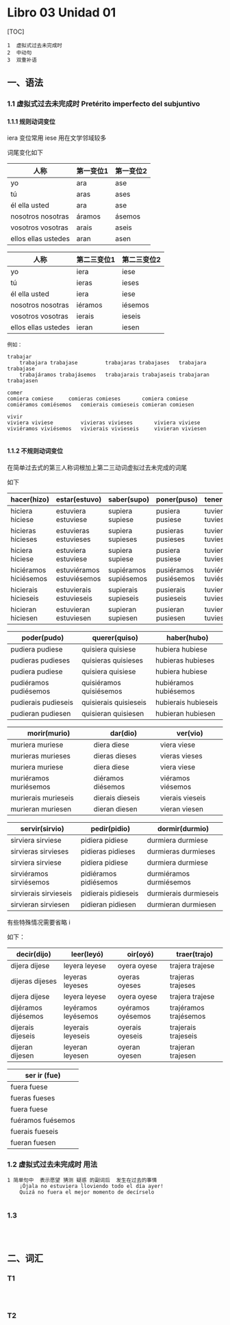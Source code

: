 # Libro 03 Unidad 01



[TOC]



```
1  虚拟式过去未完成时
2  中动句
3  双重补语
```



## 一、语法

### 1.1 虚拟式过去未完成时  Pretérito imperfecto del subjuntivo

#### 1.1.1  规则动词变位

iera 变位常用   iese 用在文学邻域较多

词尾变化如下

| 人称                | 第一变位1 | 第一变位2 |
| ------------------- | --------- | --------- |
| yo                  | ara       | ase       |
| tú                  | aras      | ases      |
| él ella usted       | ara       | ase       |
| nosotros nosotras   | áramos    | ásemos    |
| vosotros vosotras   | arais     | aseis     |
| ellos ellas ustedes | aran      | asen      |



| 人称                | 第二三变位1 | 第二三变位2 |
| ------------------- | ----------- | ----------- |
| yo                  | iera        | iese        |
| tú                  | ieras       | ieses       |
| él ella usted       | iera        | iese        |
| nosotros nosotras   | iéramos     | iésemos     |
| vosotros vosotras   | ierais      | ieseis      |
| ellos ellas ustedes | ieran       | iesen       |

 

```
例如：

trabajar 
    trabajara trabajase			trabajaras trabajases 	trabajara trabajase 	
    trabajáramos trabajásemos 	trabajarais	trabajaseis trabajaran trabajasen

comer  
comiera comiese 	comieras comieses 		comiera comiese
comiéramos comiésemos 	comierais comieseis comieran comiesen

vivir  
viviera viviese 		vivieras vivieses 		viviera viviese
viviéramos viviésemos 	vivierais vivieseis 	vivieran viviesen
 
```



#### 1.1.2  不规则动词变位

在简单过去式的第三人称词根加上第二三动词虚拟过去未完成的词尾 

如下

| hacer(hizo)           | estar(estuvo)             | saber(supo)           | poner(puso)           | tener(tuvo)           |
| --------------------- | ------------------------- | --------------------- | --------------------- | --------------------- |
| hiciera hiciese       | estuviera estuviese       | supiera supiese       | pusiera pusiese       | tuviera tuviese       |
| hicieras hicieses     | estuvieras estuvieses     | supiera supieses      | pusieras pusieses     | tuvieras tuvieses     |
| hiciera hiciese       | estuviera estuviese       | supiera supiese       | pusiera pusiese       | tuviera tuviese       |
| hiciéramos hiciésemos | estuviéramos estuviésemos | supiéramos supiésemos | pusiéramos pusiésemos | tuviéramos tuviésemos |
| hicierais hicieseis   | estuvierais estuvieseis   | supierais supieseis   | pusierais pusieseis   | tuvierais tuvieseis   |
| hicieran hiciesen     | estuvieran estuviesen     | supieran supiesen     | pusieran pusiesen     | tuvieran tuviesen     |

  

| poder(pudo)           | querer(quiso)           | haber(hubo)           |
| --------------------- | ----------------------- | --------------------- |
| pudiera pudiese       | quisiera quisiese       | hubiera hubiese       |
| pudieras pudieses     | quisieras quisieses     | hubieras hubieses     |
| pudiera pudiese       | quisiera quisiese       | hubiera hubiese       |
| pudiéramos pudiésemos | quisiéramos quisiésemos | hubiéramos hubiésemos |
| pudierais pudieseis   | quisierais quisieseis   | hubierais hubieseis   |
| pudieran pudiesen     | quisieran quisiesen     | hubieran hubiesen     |



| morir(murio)          | dar(dio)          | ver(vio)          |
| --------------------- | ----------------- | ----------------- |
| muriera muriese       | diera diese       | viera viese       |
| murieras murieses     | dieras dieses     | vieras vieses     |
| muriera muriese       | diera diese       | viera viese       |
| muriéramos muriésemos | diéramos diésemos | viéramos viésemos |
| murierais murieseis   | dierais dieseis   | vierais vieseis   |
| murieran muriesen     | dieran diesen     | vieran viesen     |



| servir(sirvio)          | pedir(pidio)          | dormir(durmio)          |
| ----------------------- | --------------------- | ----------------------- |
| sirviera sirviese       | pidiera pidiese       | durmiera durmiese       |
| sirvieras sirvieses     | pidieras pidieses     | durmieras durmieses     |
| sirviera sirviese       | pidiera pidiese       | durmiera durmiese       |
| sirviéramos sirviésemos | pidiéramos pidiésemos | durmiéramos durmiésemos |
| sirvierais sirvieseis   | pidierais pidieseis   | durmierais durmieseis   |
| sirvieran sirviesen     | pidieran pidiesen     | durmieran durmiesen     |

有些特殊情况需要省略 i

如下：

| decir(dijo)         | leer(leyó)          | oir(oyó)          | traer(trajo)          |
| ------------------- | ------------------- | ----------------- | --------------------- |
| dijera dijese       | leyera leyese       | oyera oyese       | trajera trajese       |
| dijeras dijeses     | leyeras leyeses     | oyeras oyeses     | trajeras trajeses     |
| dijera dijese       | leyera leyese       | oyera oyese       | trajera trajese       |
| dijéramos dijésemos | leyéramos leyésemos | oyéramos oyésemos | trajéramos trajésemos |
| dijerais dijeseis   | leyerais leyeseis   | oyerais oyeseis   | trajerais trajeseis   |
| dijeran dijesen     | leyeran leyesen     | oyeran oyesen     | trajeran trajesen     |



| ser ir (fue)      |
| ----------------- |
| fuera fuese       |
| fueras fueses     |
| fuera fuese       |
| fuéramos fuésemos |
| fuerais fueseis   |
| fueran fuesen     |

 

### 1.2  虚拟式过去未完成时 用法

```
1 简单句中  表示愿望 猜测 疑惑 的副词后  发生在过去的事情
	¡Ójala no estuviera lloviendo todo el día ayer!
	Quizá no fuera el mejor momento de decírselo
	

```

### 1.3   

```

 
```



## 二、词汇

### T1

```

 

```



### T2

```

 
 
```

